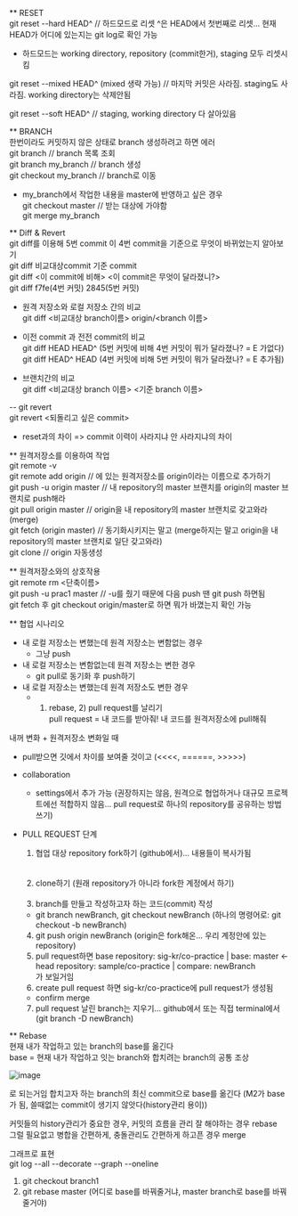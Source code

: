** RESET <br/>
git reset --hard HEAD^  // 하드모드로 리셋 ^은 HEAD에서 첫번째로 리셋... 현재 HEAD가 어디에 있는지는 git log로 확인 가능
  - 하드모드는 working directory, repository (commit한거), staging 모두 리셋시킴

git reset --mixed HEAD^ (mixed 생략 가능) // 마지막 커밋은 사라짐. staging도 사라짐. working directory는 삭제안됨

git reset --soft HEAD^ // staging, working directory 다 살아있음



** BRANCH <br/>
한번이라도 커밋하지 않은 상태로 branch 생성하려고 하면 에러 <br/>
git branch // branch 목록 조회 <br/>
git branch my_branch // branch 생성 <br/>
git checkout my_branch // branch로 이동 <br/>

- my_branch에서 작업한 내용을 master에 반영하고 싶은 경우 <br/>
git checkout master // 받는 대상에 가야함 <br/>
git merge my_branch <br/>


** Diff & Revert <br/>
git diff를 이용해 5번 commit 이 4번 commit을 기준으로 무엇이 바뀌었는지 알아보기 <br/>
git diff 비교대상commit 기준 commit <br/>
git diff <이 commit에 비해> <이 commit은 무엇이 달라졌니?> <br/>
git diff f7fe(4번 커밋) 2845(5번 커밋) <br/>

- 원격 저장소와 로컬 저장소 간의 비교 <br/>
git diff <비교대상 branch이름> origin/<branch 이름> <br/>

- 이전 commit 과 전전 commit의 비교 <br/>
git diff HEAD HEAD^ (5번 커밋에 비해 4번 커밋이 뭐가 달라졌나? = E 가없다) <br/>
git diff HEAD^ HEAD (4번 커밋에 비해 5번 커밋이 뭐가 달라졌나? = E 추가됨) <br/>

- 브랜치간의 비교 <br/>
git diff <비교대상 branch 이름> <기준 branch 이름> <br/>

-- git revert <br/>
git revert <되돌리고 싶은 commit> <br/>
- reset과의 차이 => commit 이력이 사라지냐 안 사라지냐의 차이 <br/>

** 원격저장소를 이용하여 작업 <br/>
git remote -v <br/>
git remote add origin <url> // <url>에 있는 원격저장소를 origin이라는 이름으로 추가하기 <br/>
git push -u origin master // 내 repository의 master 브랜치를 origin의 master 브랜치로 push해라 <br/>
git pull origin master // origin을 내 repository의 master 브랜치로 갖고와라(merge) <br/>
git fetch (origin master) // 동기화시키지는 말고 (merge하지는 말고 origin을 내 repository의 master 브랜치로 일단 갖고와라) <br/>
git clone <url> // origin 자동생성 <br/>

** 원격저장소와의 상호작용 <br/>
git remote rm <단축이름> <br/>
git push -u prac1 master // -u를 줬기 때문에 다음 push 땐 git push 하면됨 <br/>
git fetch 후 git checkout origin/master로 하면 뭐가 바꼈는지 확인 가능 <br/>

** 협업 시나리오 <br/>
- 내 로컬 저장소는 변했는데 원격 저장소는 변함없는 경우 <br/>
  - 그냥 push <br/>
- 내 로컬 저장소는 변함없는데 원격 저장소는 변한 경우 <br/>
  - git pull로 동기화 후 push하기 <br/>
- 내 로컬 저장소는 변했는데 원격 저장소도 변한 경우 <br/>
  - 1) rebase, 2) pull request를 날리기 <br/>
pull request = 내 코드를 받아줘! 내 코드를 원격저장소에 pull해줘 <br/>

내꺼 변화 + 원격저장소 변화일 때 <br/>
  - pull받으면 깃에서 차이를 보여줄 것이고 (<<<<, ======, >>>>>) <br/>

- collaboration <br/>
  - settings에서 추가 가능 (권장하지는 않음, 원격으로 협업하거나 대규모 프로젝트에선 적합하지 않음... pull request로 하나의 repository를 공유하는 방법 쓰기) <br/>

- PULL REQUEST 단계 <br/>
  1) 협업 대상 repository fork하기 (github에서)... 내용들이 복사가됨 <br/> <br/> <br/>
  2) clone하기 (원래 repository가 아니라 fork한 계정에서 하기) <br/> <br/>
  3) branch를 만들고 작성하고자 하는 코드(commit) 작성 <br/>
    - git branch newBranch, git checkout newBranch (하나의 명령어로: git checkout -b newBranch) <br/>
  4) git push origin newBranch (origin은 fork해온... 우리 계정안에 있는 repository) <br/>
  5) pull request하면 base repository: sig-kr/co-practice | base: master   <- head repository: sample/co-practice | compare: newBranch <br/>
     가 보일거임
  6) create pull request 하면 sig-kr/co-practice에 pull request가 생성됨 <br/>
    - confirm merge <br/>
  7) pull request 날린 branch는 지우기... github에서 또는 직접 terminal에서(git branch -D newBranch) <br/>


** Rebase <br/>
현재 내가 작업하고 있는 branch의 base를 옮긴다 <br/>
base = 현재 내가 작업하고 잇는 branch와 합치려는 branch의 공통 조상 <br/>

![image](https://user-images.githubusercontent.com/46738034/153879182-1f04185c-5f15-47ab-8be3-04ba1cc6196a.png)

로 되는거임
합치고자 하는 branch의 최신 commit으로 base를 옮긴다 (M2가 base가 됨, 쓸때없는 commit이 생기지 않앗다(history관리 용이)) <br/>

커밋들의 history관리가 중요한 경우, 커밋의 흐름을 관리 잘 해야하는 경우 rebase <br/>
그럴 필요없고 병합을 간편하게, 충돌관리도 간편하게 하고픈 경우 merge <br/>

그래프로 표현 <br/>
git log --all --decorate --graph --oneline <br/>

1) git checkout branch1 <br/>
2) git rebase master (어디로 base를 바꿔줄거냐, master branch로 base를 바꿔줄거야) <br/>
